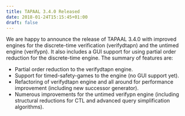 ```yaml
---
title: TAPAAL 3.4.0 Released 
date: 2018-01-24T15:15:45+01:00
draft: false
---
```


We are happy to announce the release of TAPAAL 3.4.0 with improved engines for the discrete-time verification (verifydtapn) and the untimed engine (verifypn). It also includes a GUI support for using partial order reduction for the discrete-time engine. The summary of features are:


- Partial order reduction to the verifydtapn engine.
- Support for timed-safety-games to the engine (no GUI support yet).
- Refactoring of verifydtapn engine and all around for performance improvement
  (including new successor generator).
- Numerous improvements for the untimed verifypn engine (including
  structural reductions for CTL and advanced query simplification algorithms).